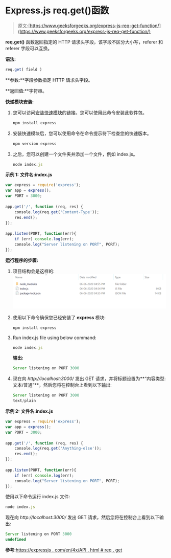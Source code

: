 # Express.js req.get()函数

> 原文:[https://www.geeksforgeeks.org/express-js-req-get-function/](https://www.geeksforgeeks.org/express-js-req-get-function/)

**req.get()** 函数返回指定的 HTTP 请求头字段，该字段不区分大小写，referer 和 referer 字段可以互换。

**语法:**

```js
req.get( field )
```

**参数:**字段参数指定 HTTP 请求头字段。

**返回值:**字符串。

**快递模块安装:**

1.  您可以访问[安装快速模块](https://www.npmjs.com/package/express)的链接。您可以使用此命令安装此软件包。

    ```js
    npm install express
    ```

2.  安装快速模块后，您可以使用命令在命令提示符下检查您的快速版本。

    ```js
    npm version express
    ```

3.  之后，您可以创建一个文件夹并添加一个文件，例如 index.js。

    ```js
    node index.js
    ```

**示例 1:** **文件名:index.js**

```js
var express = require('express');
var app = express();
var PORT = 3000;

app.get('/', function (req, res) {
    console.log(req.get('Content-Type')); 
    res.end();
});

app.listen(PORT, function(err){
    if (err) console.log(err);
    console.log("Server listening on PORT", PORT);
});
```

**运行程序的步骤:**

1.  项目结构会是这样的:
    ![](img/3209d9b4369c180282a34be8070d7d6e.png)
2.  使用以下命令确保您已经安装了 **express** 模块:

    ```js
    npm install express
    ```

3.  Run index.js file using below command:

    ```js
    node index.js
    ```

    **输出:**

    ```js
    Server listening on PORT 3000

    ```

4.  现在向 *http://localhost:3000/* 发出 GET 请求，并将标题设置为**“内容类型:文本/普通”**，然后您将在控制台上看到以下输出:

    ```js
    Server listening on PORT 3000
    text/plain

    ```

**示例 2:** **文件名:index.js**

```js
var express = require('express');
var app = express();
var PORT = 3000;

app.get('/', function (req, res) {
    console.log(req.get('Anything-else')); 
    res.end();
});

app.listen(PORT, function(err){
    if (err) console.log(err);
    console.log("Server listening on PORT", PORT);
});
```

使用以下命令运行 index.js 文件:

```js
node index.js
```

现在向 *http://localhost:3000/* 发出 GET 请求，然后您将在控制台上看到以下输出:

```js
Server listening on PORT 3000
undefined

```

**参考:**[https://expressjs . com/en/4x/API . html # req . get](https://expressjs.com/en/4x/api.html#req.get)